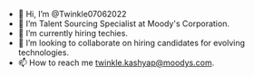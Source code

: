 - 👋 Hi, I’m @Twinkle07062022
- 👀 I’m Talent Sourcing Specialist at Moody's Corporation.
- 🌱 I’m currently hiring techies.
- 💞️ I’m looking to collaborate on hiring candidates for evolving technologies.
- 📫 How to reach me twinkle.kashyap@moodys.com.

<!---
Twinkle07062022/Twinkle07062022 is a ✨ special ✨ repository because its `README.md` (this file) appears on your GitHub profile.
You can click the Preview link to take a look at your changes.
--->
